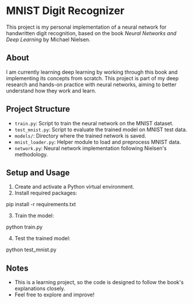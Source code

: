 # MNIST Digit Recognizer

This project is my personal implementation of a neural network for handwritten digit recognition, based on the book *Neural Networks and Deep Learning* by Michael Nielsen.

## About

I am currently learning deep learning by working through this book and implementing its concepts from scratch. This project is part of my deep research and hands-on practice with neural networks, aiming to better understand how they work and learn.

## Project Structure

- `train.py`: Script to train the neural network on the MNIST dataset.
- `test_mnist.py`: Script to evaluate the trained model on MNIST test data.
- `models/`: Directory where the trained network is saved.
- `mnist_loader.py`: Helper module to load and preprocess MNIST data.
- `network.py`: Neural network implementation following Nielsen's methodology.

## Setup and Usage

1. Create and activate a Python virtual environment.
2. Install required packages:

pip install -r requirements.txt

3. Train the model:

python train.py

4. Test the trained model:

python test_mnist.py

## Notes

- This is a learning project, so the code is designed to follow the book's explanations closely.
- Feel free to explore and improve!